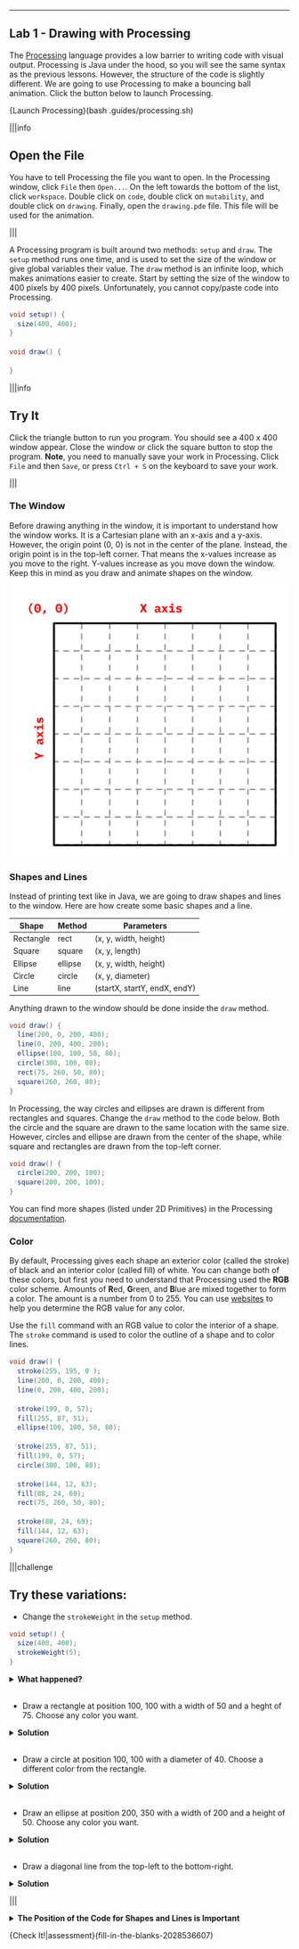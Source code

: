 ----------

## Lab 1 - Drawing with Processing

The [Processing](https://processing.org/) language provides a low barrier to writing code with visual output. Processing is Java under the hood, so you will see the same syntax as the previous lessons. However, the structure of the code is slightly different. We are going to use Processing to make a bouncing ball animation. Click the button below to launch Processing.

{Launch Processing}(bash .guides/processing.sh)

|||info
## Open the File
You have to tell Processing the file you want to open. In the Processing window, click `File` then `Open...`. On the left towards the bottom of the list, click `workspace`. Double click on `code`, double click on `mutability`, and double click on `drawing`. Finally, open the `drawing.pde` file. This file will be used for the animation.

|||

A Processing program is built around two methods: `setup` and `draw`. The `setup` method runs one time, and is used to set the size of the window or give global variables their value. The `draw` method is an infinite loop, which makes animations easier to create. Start by setting the size of the window to 400 pixels by 400 pixels. Unfortunately, you cannot copy/paste code into Processing.

```java
void setup() {
  size(400, 400);
}

void draw() {
  
}
```

|||info
## Try It
Click the triangle button to run you program. You should see a 400 x 400 window appear. Close the window or click the square button to stop the program. **Note**, you need to manually save your work in Processing. Click `File` and then `Save`, or press `Ctrl + S` on the keyboard to save your work.

|||

### The Window

Before drawing anything in the window, it is important to understand how the window works. It is a Cartesian plane with an x-axis and a y-axis. However, the origin point (0, 0) is not in the center of the plane. Instead, the origin point is in the top-left corner. That means the x-values increase as you move to the right. Y-values increase as you move down the window. Keep this in mind as you draw and animate shapes on the window.

![The Window](.guides/img/mutability/Canvas.png)

### Shapes and Lines

Instead of printing text like in Java, we are going to draw shapes and lines to the window. Here are how create some basic shapes and a line.

|Shape|Method|Parameters|
|-----|-------|----------|
|Rectangle|rect|(x, y, width, height)|
|Square|square|(x, y, length)|
|Ellipse|ellipse|(x, y, width, height)|
|Circle|circle|(x, y, diameter)|
|Line|line|(startX, startY, endX, endY)|

Anything drawn to the window should be done inside the `draw` method.

```java
void draw() {
  line(200, 0, 200, 400);
  line(0, 200, 400, 200);
  ellipse(100, 100, 50, 80);
  circle(300, 100, 80);
  rect(75, 260, 50, 80);
  square(260, 260, 80); 
}
```

In Processing, the way circles and ellipses are drawn is different from rectangles and squares. Change the `draw` method to the code below. Both the circle and the square are drawn to the same location with the same size. However, circles and ellipse are drawn from the center of the shape, while square and rectangles are drawn from the top-left corner.

```java
void draw() {
  circle(200, 200, 100);
  square(200, 200, 100);
}
```

You can find more shapes (listed under 2D Primitives) in the Processing [documentation](https://processing.org/reference/).

### Color

By default, Processing gives each shape an exterior color (called the stroke) of black and an interior color (called fill) of white. You can change both of these colors, but first you need to understand that Processing used the **RGB** color scheme. Amounts of **R**ed, **G**reen, and **B**lue are mixed together to form a color. The amount is a number from 0 to 255. You can use [websites](https://htmlcolorcodes.com/color-picker/) to help you determine the RGB value for any color.

Use the `fill` command with an RGB value to color the interior of a shape. The `stroke` command is used to color the outline of a shape and to color lines.

```java
void draw() {
  stroke(255, 195, 0 );
  line(200, 0, 200, 400);
  line(0, 200, 400, 200);
  
  stroke(199, 0, 57);
  fill(255, 87, 51);
  ellipse(100, 100, 50, 80);
  
  stroke(255, 87, 51);
  fill(199, 0, 57);
  circle(300, 100, 80);
  
  stroke(144, 12, 63);
  fill(88, 24, 69);
  rect(75, 260, 50, 80);
  
  stroke(88, 24, 69);
  fill(144, 12, 63);
  square(260, 260, 80); 
}
```

|||challenge
## Try these variations:
* Change the `strokeWeight` in the `setup` method.
```java
void setup() {
  size(400, 400);
  strokeWeight(5);
}
```
<details>
  <summary><strong>What happened?</strong></summary>
  It was hard to see the lines and stroke of each shape. `strokeWeight` determines how thick lines are drawn. Since we want all shapes and lines to have the same stroke weight, we only need to call this line of code one time, which is why it is in the `setup` method.
</details><br>

* Draw a rectangle at position 100, 100 with a width of 50 and a heght of 75. Choose any color you want.

<details>
  <summary><strong>Solution</strong></summary>
  
  ```java
  rect(100, 100, 50, 75);
  ```
  
</details><br>

* Draw a circle at position 100, 100 with a diameter of 40. Choose a different color from the rectangle.

<details>
  <summary><strong>Solution</strong></summary>
  
  ```java
  circle(100, 100, 40);
  ```
  
</details><br>

* Draw an ellipse at position 200, 350 with a width of 200 and a height of 50. Choose any color you want.

<details>
  <summary><strong>Solution</strong></summary>
  
  ```java
  ellipse(200, 350, 200, 50);
  ```
  
</details><br>

* Draw a diagonal line from the top-left to the bottom-right.

<details>
  <summary><strong>Solution</strong></summary>
  
  ```java
  line(0, 0, 400, 400);
  ```
  
</details>

|||

<details>
  <summary><strong>The Position of the Code for Shapes and Lines is Important</strong></summary>
  If shapes or lines are overlapping with other shapes or lines, the ones drawn last are "on top". Similarly, the <code>fill</code> method only applies to the shape or line that comes after it. The code samples below are "incorrect" because you cannot see the smaller square because it comes before the larger square. In addition, only one of the circles is pink because the <code>fill</code> methods come after the shape. Switch places for the squares and make sure all of the <code>fill</code> commands come before a shape.
  
  ```java
  void draw() {
    // hidden square
    fill(245, 145, 45);
    square(125, 125, 150);
    fill(45, 145, 245);
    square(50, 50, 300);

    // incorrect color placement
    circle(25, 200, 40);
    fill(244, 88, 178);
    circle(375, 200, 40);
    fill(244, 88, 97);
  }
  ```
  
</details>

{Check It!|assessment}(fill-in-the-blanks-2028536607)
